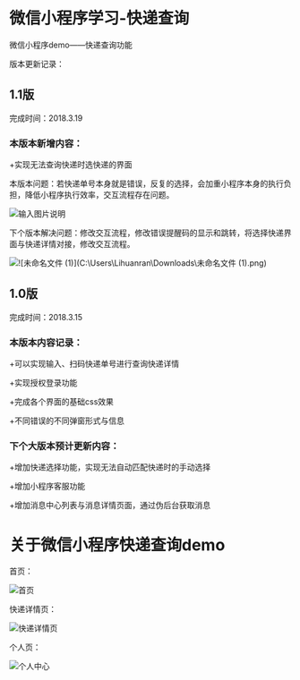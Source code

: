 # 微信小程序学习-快递查询
微信小程序demo——快递查询功能

版本更新记录：



## 1.1版

完成时间：2018.3.19

### 本版本新增内容：

+实现无法查询快递时选快递的界面



本版本问题：若快递单号本身就是错误，反复的选择，会加重小程序本身的执行负担，降低小程序执行效率，交互流程存在问题。

![输入图片说明](https://gitee.com/uploads/images/2018/0319/154149_b12658ca_474628.png "未命名文件.png")

下个版本解决问题：修改交互流程，修改错误提醒码的显示和跳转，将选择快递界面与快递详情对接，修改交互流程。

![![未命名文件 (1)](C:\Users\Lihuanran\Downloads\未命名文件 (1).png)](https://gitee.com/uploads/images/2018/0319/154158_232b57e2_474628.png "未命名文件 (1).png")



## 1.0版


完成时间：2018.3.15

### 本版本内容记录：


+可以实现输入、扫码快递单号进行查询快递详情

+实现授权登录功能

+完成各个界面的基础css效果

+不同错误的不同弹窗形式与信息



### 下个大版本预计更新内容：


+增加快递选择功能，实现无法自动匹配快递时的手动选择

+增加小程序客服功能

+增加消息中心列表与消息详情页面，通过伪后台获取消息






# 关于微信小程序快递查询demo

首页：

![首页](https://gitee.com/uploads/images/2018/0316/103900_3e7b2dd3_474628.png "首页.png")

快递详情页：

![快递详情页](https://gitee.com/uploads/images/2018/0316/103951_f7c6fc99_474628.png "快递详情.png")

个人页：

![个人中心](https://gitee.com/uploads/images/2018/0316/104010_63417f4b_474628.png "个人详情.png")
